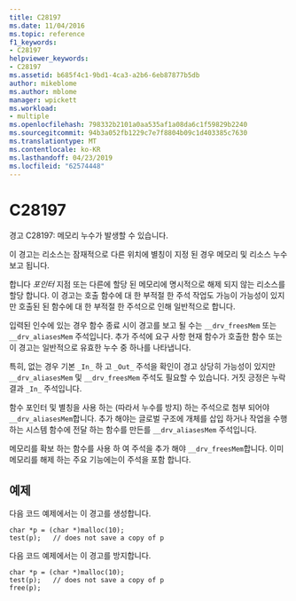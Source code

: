 ```yaml
---
title: C28197
ms.date: 11/04/2016
ms.topic: reference
f1_keywords:
- C28197
helpviewer_keywords:
- C28197
ms.assetid: b685f4c1-9bd1-4ca3-a2b6-6eb87877b5db
author: mikeblome
ms.author: mblome
manager: wpickett
ms.workload:
- multiple
ms.openlocfilehash: 798332b2101a0aa535af1a08da6c1f59829b2240
ms.sourcegitcommit: 94b3a052fb1229c7e7f8804b09c1d403385c7630
ms.translationtype: MT
ms.contentlocale: ko-KR
ms.lasthandoff: 04/23/2019
ms.locfileid: "62574448"
---
```

# <a name="c28197"></a>C28197
경고 C28197: 메모리 누수가 발생할 수 있습니다.

 이 경고는 리소스는 잠재적으로 다른 위치에 별칭이 지정 된 경우 메모리 및 리소스 누수 보고 됩니다.

 합니다 *포인터* 지점 또는 다른에 할당 된 메모리에 명시적으로 해제 되지 않는 리소스를 할당 합니다. 이 경고는 호출 함수에 대 한 부적절 한 주석 작업도 가능이 가능성이 있지만 호출된 된 함수에 대 한 부적절 한 주석으로 인해 일반적으로 합니다.

 입력된 인수에 있는 경우 함수 종료 시이 경고를 보고 될 수는 `__drv_freesMem` 또는 `__drv_aliasesMem` 주석입니다. 추가 주석에 요구 사항 현재 함수가 호출한 함수 또는이 경고는 일반적으로 유효한 누수 중 하나를 나타냅니다.

 특히, 없는 경우 기본 `_In_` 하 고 `_Out_` 주석을 확인이 경고 상당히 가능성이 있지만 `__drv_aliasesMem` 및 `__drv_freesMem` 주석도 필요할 수 있습니다. 거짓 긍정은 누락 결과 `_In_` 주석입니다.

 함수 포인터 및 별칭을 사용 하는 (따라서 누수를 방지) 하는 주석으로 첨부 되어야 `__drv_aliasesMem`합니다. 추가 해야는 글로벌 구조에 개체를 삽입 하거나 작업을 수행 하는 시스템 함수에 전달 하는 함수를 만든를 `__drv_aliasesMem` 주석입니다.

 메모리를 확보 하는 함수를 사용 하 여 주석을 추가 해야 `__drv_freesMem`합니다. 이미 메모리를 해제 하는 주요 기능에는이 주석을 포함 합니다.

## <a name="example"></a>예제
 다음 코드 예제에서는 이 경고를 생성합니다.

```
char *p = (char *)malloc(10);
test(p);   // does not save a copy of p
```

 다음 코드 예제에서는 이 경고를 방지합니다.

```
char *p = (char *)malloc(10);
test(p);   // does not save a copy of p
free(p);
```